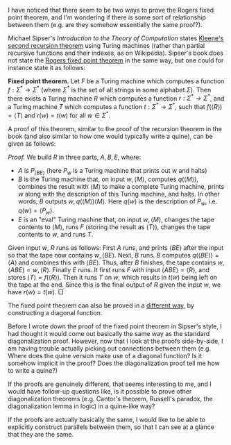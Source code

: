 I have noticed that there seem to be two ways to prove the Rogers fixed point theorem, and I'm wondering if there is some sort of relationship between them (e.g. are they somehow essentially the same proof?).

Michael Sipser's _Introduction to the Theory of Computation_ states [Kleene's second recursion theorem](https://en.wikipedia.org/wiki/Kleene%27s_recursion_theorem#Kleene's_second_recursion_theorem) using Turing machines (rather than partial recursive functions and their indexes, as on Wikipedia). Sipser's book does not state the [Rogers fixed point theorem](https://en.wikipedia.org/wiki/Kleene%27s_recursion_theorem#Rogers's_fixed-point_theorem) in the same way, but one could for instance state it as follows:

**Fixed point theorem.** Let $F$ be a Turing machine which computes a function $f : \Sigma^* \to \Sigma^*$ (where $\Sigma^*$ is the set of all strings in some alphabet $\Sigma$). Then there exists a Turing machine $R$ which computes a function $r : \Sigma^* \to \Sigma^*$, and a Turing machine $T$ which computes a function $t : \Sigma^* \to \Sigma^*$, such that $f(\langle R\rangle) = \langle T\rangle$ and $r(w) = t(w)$ for all $w \in \Sigma^*$.

A proof of this theorem, similar to the proof of the recursion theorem in the book (and also similar to how one would typically write a quine), can be given as follows:

*Proof.* We build $R$ in three parts, $A,B,E$, where:

* $A$ is $P_{\langle BE\rangle}$ (here $P_w$ is a Turing machine that prints out $w$ and halts)
* $B$ is the Turing machine that, on input $w, \langle M\rangle$, computes $q(\langle M\rangle)$, combines the result with $\langle M\rangle$ to make a complete Turing machine, prints $w$ along with the description of this Turing machine, and halts. In other words, $B$ outputs $w, q(\langle M\rangle)\langle M\rangle$. Here $q(w)$ is the description of $P_w$, i.e. $q(w) = \langle P_w\rangle$.
* $E$ is an "eval" Turing machine that, on input $w, \langle M\rangle$, changes the tape contents to $\langle M\rangle$, runs $F$ (storing the result as $\langle T\rangle$), changes the tape contents to $w$, and runs $T$.

Given input $w$, $R$ runs as follows: First $A$ runs, and prints $\langle BE\rangle$ after the input so that the tape now contains $w,\langle BE\rangle$. Next, $B$ runs. $B$ computes $q(\langle BE\rangle) = \langle A\rangle$ and combines this with $\langle BE\rangle$. Thus, after $B$ finishes, the tape contains $w, \langle ABE\rangle = w, \langle R\rangle$. Finally $E$ runs. It first runs $F$ with input $\langle ABE\rangle = \langle R\rangle$, and stores $\langle T \rangle = f(\langle R\rangle)$. Then it runs $T$ on $w$, which results in $t(w)$ being left on the tape at the end. Since this is the final output of $R$ given the input $w$, we have $r(w) = t(w)$. $\Box$

The fixed point theorem can also be proved in a [different way](https://en.wikipedia.org/wiki/Kleene's_recursion_theorem#Proof_of_the_fixed-point_theorem), by constructing a diagonal function.

Before I wrote down the proof of the fixed point theorem in Sipser's style, I had thought it would come out basically the same way as the standard diagonalization proof. However, now that I look at the proofs side-by-side, I am having trouble actually picking out connections between them (e.g. Where does the quine version make use of a diagonal function? Is it somehow implicit in the proof? Does the diagonalization proof tell me how to write a quine?)

If the proofs are genuinely different, that seems interesting to me, and I would have follow-up questions like, is it possible to prove other diagonalization theorems (e.g. Cantor's theorem, Russell's paradox, the diagonalization lemma in logic) in a quine-like way?

If the proofs are actually basically the same, I would like to be able to explicitly construct parallels between them, so that I can see at a glance that they are the same.
